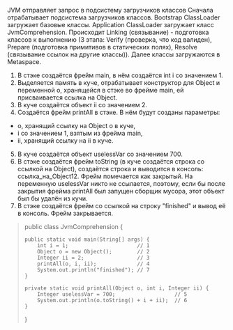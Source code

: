 JVM отправляет запрос в подсистему загрузчиков классов
Сначала отрабатывает подсистема загрузчиков классов.
Bootstrap ClassLoader загружает базовые классы.
Application ClassLoader загружает класс JvmComprehension.
Происходит Linking (связывание) - подготовка классов к выполнению (3 этапа: Verify (проверка, что код валиден), Prepare (подготовка примитивов в статических полях), Resolve (связывание ссылок на другие классы)).
Далее классы загружаются в Metaspace.
1. В стэке создаётся фрейм main, в нём создаётся int i со значением 1.
2. Выделяется память в куче, отрабатывает конструктор для Object и переменной o, хранящейся в стэке во фрейме main, ей присваивается ссылка на Object.
3. В куче создаётся объект ii со значением 2.
4. Создаётся фрейм printAll в стэке. В нём будут созданы параметры:
- o, хранящий ссылку на Object o в куче, 
- i со значением 1, взятым из фрейма main,
-  ii, хранящий ссылку на ii в куче.
5. В куче создаётся объект uselessVar со значением 700.
6. В стэке создаётся фрейм toString (в куче создаётся строка со ссылкой на Object), создаётся строка и выводится в консоль: ссылка_на_Object12. Фрейм помечается как закрытый. На переменную uselessVar никто не ссылается, поэтому, если бы после закрытия фрейма printAll был запущен сборщик мусора, этот объект был бы удалён из кучи.
7. В стэке создаётся фрейм со ссылкой на строку "finished" и вывод её в консоль. Фрейм закрывается.

> public class JvmComprehension {
> 
>     public static void main(String[] args) {
>         int i = 1;                      // 1
>         Object o = new Object();        // 2
>         Integer ii = 2;                 // 3
>         printAll(o, i, ii);             // 4
>         System.out.println("finished"); // 7
>     }
> 
>     private static void printAll(Object o, int i, Integer ii) {
>         Integer uselessVar = 700;                   // 5
>         System.out.println(o.toString() + i + ii);  // 6
>     }
> }